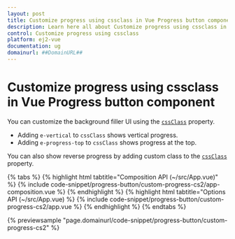 ```yaml
---
layout: post
title: Customize progress using cssclass in Vue Progress button component | Syncfusion
description: Learn here all about Customize progress using cssclass in Syncfusion Vue Progress button component of Syncfusion Essential JS 2 and more.
control: Customize progress using cssclass 
platform: ej2-vue
documentation: ug
domainurl: ##DomainURL##
---
```


# Customize progress using cssclass in Vue Progress button component

You can customize the background filler UI using the [`cssClass`](https://ej2.syncfusion.com/vue/documentation/api/progress-button/#cssClass) property.

* Adding `e-vertical` to `cssClass` shows vertical progress.
* Adding `e-progress-top` to `cssClass` shows progress at the top.

You can also show reverse progress by adding custom class to the [`cssClass`](https://ej2.syncfusion.com/vue/documentation/api/progress-button/#cssClass) property.

{% tabs %}
{% highlight html tabtitle="Composition API (~/src/App.vue)" %}
{% include code-snippet/progress-button/custom-progress-cs2/app-composition.vue %}
{% endhighlight %}
{% highlight html tabtitle="Options API (~/src/App.vue) %}
{% include code-snippet/progress-button/custom-progress-cs2/app.vue %}
{% endhighlight %}
{% endtabs %}
        
{% previewsample "page.domainurl/code-snippet/progress-button/custom-progress-cs2" %}